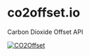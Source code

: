 # co2offset.io
Carbon Dioxide Offset API

[![CO2Offset](https://api.corrently.io/v2.0/ghgmanage/statusimg?host=co2offset.io&svg=1)](https://co2offset.io/basge.html?host=co2offset.io)
